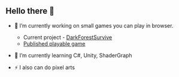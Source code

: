 ## Hello there 👋

- 🔭 I’m currently working on small games you can play in browser.
  - Current project - [DarkForestSurvive](https://github.com/Bolshekh/DarkForestSurvive)
  - [Published playable game](https://bolshekh.itch.io/platformer-game) 

- 🌱 I’m currently learning C#, Unity, ShaderGraph

- ⚡ I also can do pixel arts
<!--
**Bolshekh/Bolshekh** is a ✨ _special_ ✨ repository because its `README.md` (this file) appears on your GitHub profile.

Here are some ideas to get you started:

- 🔭 I’m currently working on ...
- 🌱 I’m currently learning ...
- 👯 I’m looking to collaborate on ...
- 🤔 I’m looking for help with ...
- 💬 Ask me about ...
- 📫 How to reach me: ...
- 😄 Pronouns: ...
- ⚡ Fun fact: ...
-->

